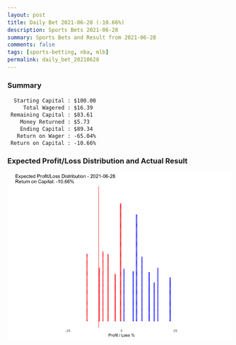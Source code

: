 ```yaml
---
layout: post
title: Daily Bet 2021-06-28 (-10.66%)
description: Sports Bets 2021-06-28
summary: Sports Bets and Result from 2021-06-28
comments: false
tags: [sports-betting, nba, mlb]
permalink: daily_bet_20210628
---
```


### Summary
~~~
  Starting Capital : $100.00
     Total Wagered : $16.39
 Remaining Capital : $83.61
    Money Returned : $5.73
    Ending Capital : $89.34
   Return on Wager : -65.04%
 Return on Capital : -10.66%
 ~~~

### Expected Profit/Loss Distribution and Actual Result
![image](../images/actual20210628.png)